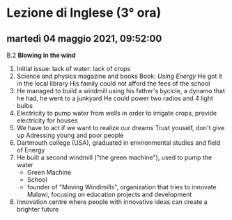 


# Lezione di Inglese (3° ora)

## martedì 04 maggio 2021, 09:52:00
B.2 **Blowing in the wind**
1. Initial issue: lack of water: lack of crops
2. Science and physics magazine and books Book: *Using Energy*
He got it in the local library
His family could not afford the fees of the school
3. He managed to build a windmill using his father's bycicle, a dynamo that he had, he went to a junkyard
He could power two radios and 4 light bulbs
4. Electricity to pump water from wells in order to irrigate crops, provide electricity for houses
5. We have to act if we want to realize our dreams
Trust youself, don't give up
Adressing young and poor people
6. Dartmouth college (USA), graduated in environmental studies and field of Energy
7. He built a second windmill ("the green machine"), used to pump the water
	 * Green Machine
	 * School
	 * founder of "Moving Windimills", organization that tries to innovate Malawi, focusing on education projects and development
8. Innovation centre where people with innovative ideas can create a brighter future
<!--stackedit_data:
eyJoaXN0b3J5IjpbLTE3NTQ2NDM4MTIsMjE0MDk5NTQ2OV19
-->